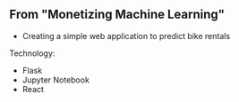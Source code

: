 ## From "Monetizing Machine Learning"
- Creating a simple web application to predict bike rentals

Technology:
- Flask
- Jupyter Notebook
- React
